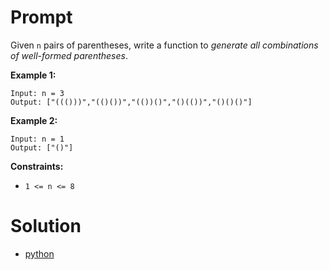 # Prompt
Given `n` pairs of parentheses, write a function to _generate all combinations of well-formed parentheses_.

**Example 1:**
```
Input: n = 3
Output: ["((()))","(()())","(())()","()(())","()()()"]
```

**Example 2:**
```
Input: n = 1
Output: ["()"]
```

**Constraints:**
* `1 <= n <= 8`

# Solution
* [python](generate_parentheses.py)
